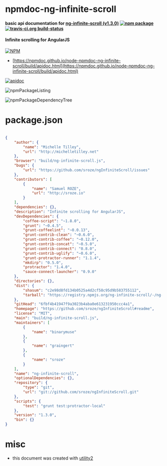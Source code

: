 # npmdoc-ng-infinite-scroll

#### basic api documentation for  [ng-infinite-scroll (v1.3.0)](https://github.com/sroze/ngInfiniteScroll#readme)  [![npm package](https://img.shields.io/npm/v/npmdoc-ng-infinite-scroll.svg?style=flat-square)](https://www.npmjs.org/package/npmdoc-ng-infinite-scroll) [![travis-ci.org build-status](https://api.travis-ci.org/npmdoc/node-npmdoc-ng-infinite-scroll.svg)](https://travis-ci.org/npmdoc/node-npmdoc-ng-infinite-scroll)

#### Infinite scrolling for AngularJS

[![NPM](https://nodei.co/npm/ng-infinite-scroll.png?downloads=true&downloadRank=true&stars=true)](https://www.npmjs.com/package/ng-infinite-scroll)

- [https://npmdoc.github.io/node-npmdoc-ng-infinite-scroll/build/apidoc.html](https://npmdoc.github.io/node-npmdoc-ng-infinite-scroll/build/apidoc.html)

[![apidoc](https://npmdoc.github.io/node-npmdoc-ng-infinite-scroll/build/screenCapture.buildCi.browser.%252Ftmp%252Fbuild%252Fapidoc.html.png)](https://npmdoc.github.io/node-npmdoc-ng-infinite-scroll/build/apidoc.html)

![npmPackageListing](https://npmdoc.github.io/node-npmdoc-ng-infinite-scroll/build/screenCapture.npmPackageListing.svg)

![npmPackageDependencyTree](https://npmdoc.github.io/node-npmdoc-ng-infinite-scroll/build/screenCapture.npmPackageDependencyTree.svg)



# package.json

```json

{
    "author": {
        "name": "Michelle Tilley",
        "url": "http://michelletilley.net"
    },
    "browser": "build/ng-infinite-scroll.js",
    "bugs": {
        "url": "https://github.com/sroze/ngInfiniteScroll/issues"
    },
    "contributors": [
        {
            "name": "Samuel ROZE",
            "url": "http://sroze.io"
        }
    ],
    "dependencies": {},
    "description": "Infinite scrolling for AngularJS",
    "devDependencies": {
        "coffee-script": "~1.8.0",
        "grunt": "~0.4.5",
        "grunt-coffeelint": "~0.0.13",
        "grunt-contrib-clean": "~0.6.0",
        "grunt-contrib-coffee": "~0.12.0",
        "grunt-contrib-concat": "~0.5.0",
        "grunt-contrib-connect": "0.8.0",
        "grunt-contrib-uglify": "~0.6.0",
        "grunt-protractor-runner": "1.1.4",
        "mkdirp": "0.5.0",
        "protractor": "1.4.0",
        "sauce-connect-launcher": "0.9.0"
    },
    "directories": {},
    "dist": {
        "shasum": "c2e98d8fd134b0525a4d2cf58c95d9b583755112",
        "tarball": "https://registry.npmjs.org/ng-infinite-scroll/-/ng-infinite-scroll-1.3.0.tgz"
    },
    "gitHead": "6fbf4b41947f9a3023b4aba0e613231950ccc4a1",
    "homepage": "https://github.com/sroze/ngInfiniteScroll#readme",
    "license": "MIT",
    "main": "build/ng-infinite-scroll.js",
    "maintainers": [
        {
            "name": "binarymuse"
        },
        {
            "name": "graingert"
        },
        {
            "name": "sroze"
        }
    ],
    "name": "ng-infinite-scroll",
    "optionalDependencies": {},
    "repository": {
        "type": "git",
        "url": "git://github.com/sroze/ngInfiniteScroll.git"
    },
    "scripts": {
        "test": "grunt test:protractor-local"
    },
    "version": "1.3.0",
    "bin": {}
}
```



# misc
- this document was created with [utility2](https://github.com/kaizhu256/node-utility2)
